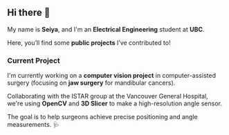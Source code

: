 ## Hi there 👋

My name is **Seiya**, and I'm an **Electrical Engineering** student at **UBC**. 

Here, you’ll find some **public projects** I’ve contributed to!

### Current Project
I'm currently working on a **computer vision project** in computer-assisted surgery (focusing on **jaw surgery** for mandibular cancers). 

Collaborating with the ISTAR group at the Vancouver General Hospital, we're using **OpenCV** and **3D Slicer** to make a high-resolution angle sensor. 

The goal is to help surgeons achieve precise positioning and angle measurements. 🩺
